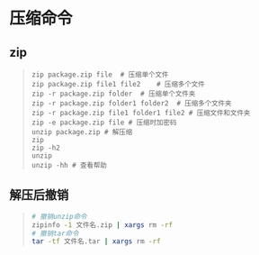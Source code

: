 # 压缩命令

## zip

> ```shell
> zip package.zip file	# 压缩单个文件
> zip package.zip file1 file2	 # 压缩多个文件	
> zip -r package.zip folder  # 压缩单个文件夹
> zip -r package.zip folder1 folder2  # 压缩多个文件夹
> zip -r package.zip file1 folder1 file2 # 压缩文件和文件夹
> zip -e package.zip file # 压缩时加密码
> unzip package.zip # 解压缩
> zip
> zip -h2
> unzip
> unzip -hh # 查看帮助
> ```

## 解压后撤销

> ```bash
> # 撤销unzip命令
> zipinfo -1 文件名.zip | xargs rm -rf
> # 撤销tar命令
> tar -tf 文件名.tar | xargs rm -rf
> ```

